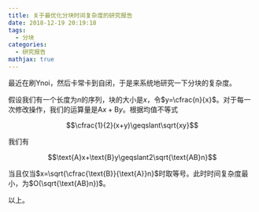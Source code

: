 ```yaml
---
title: 关于最优化分块时间复杂度的研究报告
date: 2018-12-19 20:19:18
tags:
  - 分块
categories:
  - 研究报告
mathjax: true
---
```

最近在刷Ynoi，然后卡常卡到自闭，于是来系统地研究一下分块的复杂度。

<!-- more -->

假设我们有一个长度为$n$的序列，块的大小是$x$，令$y=\cfrac{n}{x}$。对于每一次修改操作，我们的运算量是$\text{A}x+\text{B}y$。根据均值不等式

$$\cfrac{1}{2}(x+y)\geqslant\sqrt{xy}$$

我们有

$$\text{A}x+\text{B}y\geqslant2\sqrt{\text{AB}n}$$

当且仅当$x=\sqrt{\cfrac{\text{B}}{\text{A}}n}$时取等号。此时时间复杂度最小，为$O(\sqrt{\text{AB}n})$。

以上。